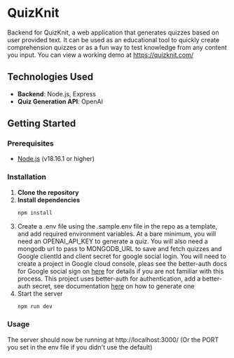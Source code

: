 # QuizKnit

Backend for QuizKnit, a web application that generates quizzes based on user provided text. It can be used as an educational tool to quickly create comprehension quizzes or as a fun way to test knowledge from any content you input. You can view a working demo at https://quizknit.com/

## Technologies Used

- **Backend**: Node.js, Express
- **Quiz Generation API**: OpenAI

## Getting Started

### Prerequisites

- [Node.js](https://nodejs.org/) (v18.16.1 or higher)

### Installation

1. **Clone the repository**
2. **Install dependencies**
   ```bash
   npm install
   ```
3. Create a .env file using the .sample.env file in the repo as a template, and add required environment variables. At a bare minimum, you will need an OPENAI_API_KEY to generate a quiz. You will also need a mongodb url to pass to MONGODB_URL to save and fetch quizzes and Google clientId and client secret for google social login. You will need to create a project in Google cloud console, pleas see the better-auth docs for Google social sign on [here](https://www.better-auth.com/docs/authentication/google) for details if you are not familiar with this process. This project uses better-auth for authentication, add a better-auth secret, see documentation [here](https://www.better-auth.com/docs/reference/options#secret) on how to generate one
4. Start the server
   ```bash
   npm run dev
   ```

### Usage

The server should now be running at http://localhost:3000/ (Or the PORT you set in the env file if you didn't use the default)
